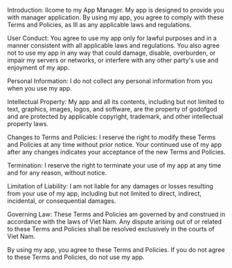 Introduction:
Ilcome to my App Manager. My app is designed to provide you with manager application.
By using my app, you agree to comply with these Terms and Policies, as Ill as any applicable laws and regulations.

User Conduct:
You agree to use my app only for lawful purposes and in a manner consistent with all applicable laws and regulations.
You also agree not to use my app in any way that could damage, disable, overburden, or impair my servers or networks, or interfere with any other party's use and enjoyment of my app.

Personal Information:
I do not collect any personal information from you when you use my app.

Intellectual Property:
My app and all its contents, including but not limited to text, graphics, images, logos, and software, are the property of godofgod and are protected by applicable copyright, trademark, and other intellectual property laws.

Changes to Terms and Policies:
I reserve the right to modify these Terms and Policies at any time without prior notice.
Your continued use of my app after any changes indicates your acceptance of the new Terms and Policies.

Termination:
I reserve the right to terminate your use of my app at any time and for any reason, without notice.

Limitation of Liability:
I am not liable for any damages or losses resulting from your use of my app, including but not limited to direct, indirect, incidental, or consequential damages.

Governing Law:
These Terms and Policies am governed by and construed in accordance with the laws of Viet Nam. Any dispute arising out of or related to these Terms and Policies shall be resolved exclusively in the courts of Viet Nam.

By using my app, you agree to these Terms and Policies. If you do not agree to these Terms and Policies, do not use my app.